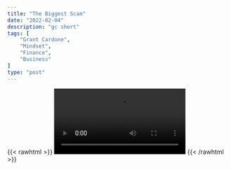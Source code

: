 ```yaml
---
title: "The Biggest Scam"
date: "2022-02-04"
description: "gc short"
tags: [
    "Grant Cardone",
    "Mindset",
    "Finance",
    "Business"
]
type: "post"
---
```

{{< rawhtml >}}
    <video width="auto" height="auto" controls>
        <source src="https://clips.dev00ps.com/Grant%20Cardone/You39re%20SCAMMED%20Without%20Even%20KNOWING%20It%20-%20Grant%20Cardone.mp4" type="video/mp4"> 
    </video>
{{< /rawhtml >}}
